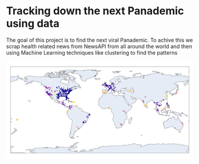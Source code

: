 # Tracking down the next Panademic using data

The goal of this project is to find the next viral Panademic. To achive this we scrap health related news from NewsAPI from all around the world and then using Machine Learning techniques like clustering to find the patterns

![plot](./pngs/world1.png)
